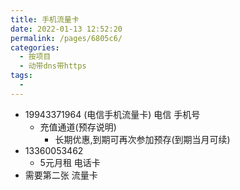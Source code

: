 ```yaml
---
title: 手机流量卡
date: 2022-01-13 12:52:20
permalink: /pages/6805c6/
categories:
  - 按项目
  - 动带dns带https
tags:
  - 
---
```


* 19943371964 (电信手机流量卡) 电信  手机号
  * 充值通道(预存说明)
    *  长期优惠,到期可再次参加预存(到期当月可续)
* 13360053462
  * 5元月租 电话卡
* 需要第二张 流量卡




